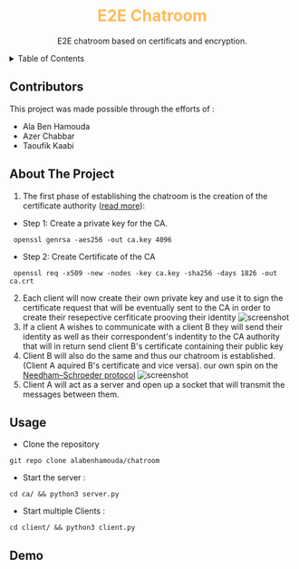 
<div align="center">
<h1 style="color:#FEBB59">E2E Chatroom</h1>
  <p align="center">
    E2E chatroom based on certificats and encryption.
    <br />
  </p>
</div>
<details>
  <summary>Table of Contents</summary>
  <ol>
    <li><a href="#contributors">Contributors</a></li>
    <li>
      <a href="#about-the-project">About The Project</a>
    </li>
    <li><a href="#usage">Usage</a></li>
    <li><a href="#demo">Demo</a></li>
  </ol>
</details>

## Contributors
This project was made possible through the efforts of :
* Ala Ben Hamouda
* Azer Chabbar
* Taoufik Kaabi
## About The Project 
1. The first phase of establishing the chatroom is the creation of the certificate authority (<a href="https://arminreiter.com/2022/01/create-your-own-certificate-authority-ca-using-openssl/">read more</a>):
* Step 1: Create a private key for the CA.
```shell
 openssl genrsa -aes256 -out ca.key 4096
```
* Step 2: Create Certificate of the CA
```shell
 openssl req -x509 -new -nodes -key ca.key -sha256 -days 1826 -out ca.crt
```
2. Each client will now create their own private key and use it to sign the certificate request that will be eventually sent to the CA in order to create their resepective cerfiticate prooving their identity
![screenshot](screentshots/screenshot1.png)
3. If a client A wishes to communicate with a client B they will send their identity as well as their correspondent's indentity to the CA authority that will in return send client B's certificate containing their public key
4. Client B will also do the same and thus our chatroom is established.(Client A aquired B's certificate and vice versa).
our own spin on the <a href="https://en.wikipedia.org/wiki/Needham%E2%80%93Schroeder_protocol">Needham–Schroeder protocol</a>
![screenshot](screentshots/screenshot2.png)
5. Client A will act as a server and open up a socket that will transmit the messages between them.
## Usage
* Clone the repository
```shell
git repo clone alabenhamouda/chatroom
```
* Start the server :
```shell
cd ca/ && python3 server.py
```
* Start multiple Clients :
```shell
cd client/ && python3 client.py
```
## Demo
